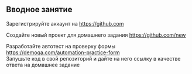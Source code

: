 ## Вводное занятие

Зарегистрируйте аккаунт на https://github.com

Создайте новый проект для домашнего задания https://github.com/new

Разработайте автотест на проверку формы https://demoqa.com/automation-practice-form  
Запушьте код в свой репозиторий и дайте на него ссылку в качестве ответа на домашнее задание
